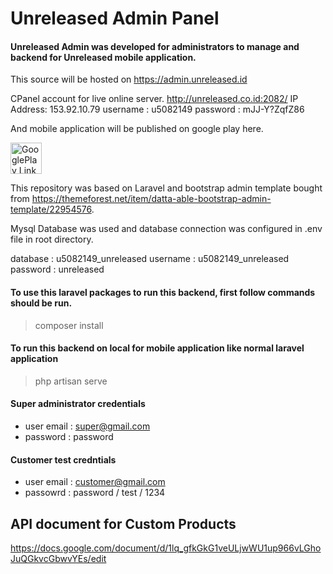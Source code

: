 # Unreleased Admin Panel

#### Unreleased Admin was developed for administrators to manage and backend for Unreleased mobile application.

This source will be hosted on https://admin.unreleased.id

CPanel account for live online server.
http://unreleased.co.id:2082/
IP Address: 153.92.10.79
username : u5082149
password : mJJ-Y?ZqfZ86

And mobile application will be published on google play here.

<a  href='https://play.google.com/store/apps/details?id=com.silverit.unreleased'  target='_blank'><img  height='50'  style='border:0px;height:50px;'  src='https://i.imgur.com/2PJ8fls.png'  border='0'  alt='GooglePlay Link'  /></a>

This repository was based on Laravel and bootstrap admin template bought from https://themeforest.net/item/datta-able-bootstrap-admin-template/22954576.

Mysql Database was used and database connection was configured in .env file in root directory.

database  : u5082149_unreleased
username : u5082149_unreleased
password : unreleased

#### To use this laravel packages to run this backend, first follow commands should be run.

> composer install

#### To run this backend on local for mobile application like normal laravel application
> php artisan serve

#### Super administrator credentials
- user email : super@gmail.com
- password : password

#### Customer test credntials

- user email : customer@gmail.com
- passowrd : password / test / 1234


## API document for Custom Products
https://docs.google.com/document/d/1lq_gfkGkG1veULjwWU1up966vLGhoJuQGkvcGbwvYEs/edit
